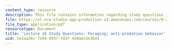 ```yaml
---
content_type: resource
description: This file contains information regarding study questions 16.
file: https://ol-ocw-studio-app-production.s3.amazonaws.com/courses/9-20-animal-behavior-fall-2013/5e1aa26c7e56d9377d3f439aec3e3b41_MIT9_20F13_L16_Qs.pdf
file_type: application/pdf
resourcetype: Document
title: 'Lecture 16 Study Questions: Foraging; anti-predation behavior'
uid: 5e1aa26c-7e56-d937-7d3f-439aec3e3b41
---
```


